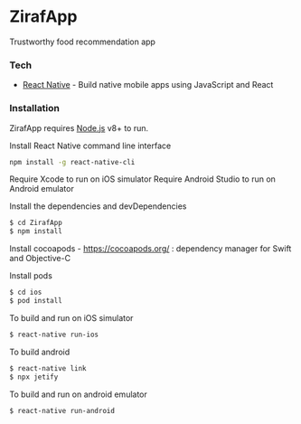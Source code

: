 # ZirafApp
Trustworthy food recommendation app

### Tech
* [React Native](https://facebook.github.io/react-native/) - Build native mobile apps using JavaScript and React

### Installation

ZirafApp requires [Node.js](https://nodejs.org/) v8+ to run.

Install React Native command line interface
```sh
npm install -g react-native-cli
```
Require Xcode to run on iOS simulator
Require Android Studio to run on Android emulator

Install the dependencies and devDependencies

```sh
$ cd ZirafApp
$ npm install
```

Install cocoapods - https://cocoapods.org/ : dependency manager for Swift and Objective-C

Install pods
```sh
$ cd ios
$ pod install
```
To build and run on iOS simulator
```sh
$ react-native run-ios
```

To build android
```sh
$ react-native link
$ npx jetify
```

To build and run on android emulator
```sh
$ react-native run-android
```
